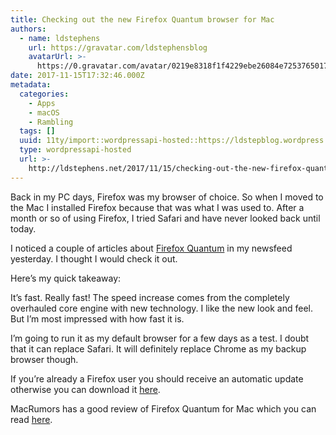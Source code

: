 ```yaml
---
title: Checking out the new Firefox Quantum browser for Mac
authors:
  - name: ldstephens
    url: https://gravatar.com/ldstephensblog
    avatarUrl: >-
      https://0.gravatar.com/avatar/0219e8318f1f4229ebe26084e7253765017f43ca0c631be37dc6d0b8ad6e40a4?s=96&d=identicon&r=G
date: 2017-11-15T17:32:46.000Z
metadata:
  categories:
    - Apps
    - macOS
    - Rambling
  tags: []
  uuid: 11ty/import::wordpressapi-hosted::https://ldstepblog.wordpress.com/?p=1181
  type: wordpressapi-hosted
  url: >-
    http://ldstephens.net/2017/11/15/checking-out-the-new-firefox-quantum-browser/
---
```

Back in my PC days, Firefox was my browser of choice. So when I moved to the Mac I installed Firefox because that was what I was used to. After a month or so of using Firefox, I tried Safari and have never looked back until today.

I noticed a couple of articles about [Firefox Quantum](https://blog.mozilla.org/blog/2017/11/14/introducing-firefox-quantum/) in my newsfeed yesterday. I thought I would check it out.

Here’s my quick takeaway:

It’s fast. Really fast! The speed increase comes from the completely overhauled core engine with new technology. I like the new look and feel. But I’m most impressed with how fast it is.

I’m going to run it as my default browser for a few days as a test. I doubt that it can replace Safari. It will definitely replace Chrome as my backup browser though.

If you’re already a Firefox user you should receive an automatic update otherwise you can download it [here](https://www.mozilla.org/en-US/firefox/new/).

MacRumors has a good review of Firefox Quantum for Mac which you can read [here](https://www.macrumors.com/2017/11/14/mozilla-releases-firefox-57-quantum-web-browser/).